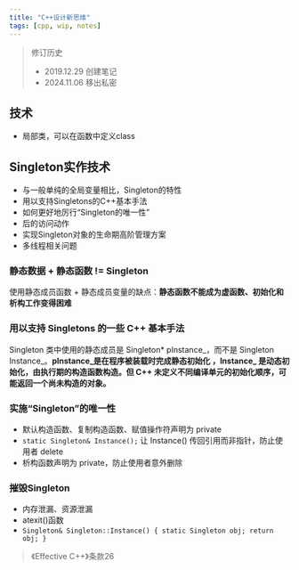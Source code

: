 ```yaml
---
title: "C++设计新思维"
tags: [cpp, wip, notes]
---
```


<!--more-->

> 修订历史
> - 2019.12.29 创建笔记
> - 2024.11.06 移出私密

## 技术
* 局部类，可以在函数中定义class

## Singleton实作技术
* 与一般单纯的全局变量相比，Singleton的特性
* 用以支持Singletons的C++基本手法
* 如何更好地厉行“Singleton的唯一性”
* 后的访问动作
* 实现Singleton对象的生命期高阶管理方案
* 多线程相关问题

### 静态数据 + 静态函数 != Singleton
使用静态成员函数 + 静态成员变量的缺点：**静态函数不能成为虚函数、初始化和析构工作变得困难**

### 用以支持 Singletons 的一些 C++ 基本手法
Singleton 类中使用的静态成员是 Singleton* pInstance_，而不是 Singleton Instance_。**pInstance_是在程序被装载时完成静态初始化 ，Instance_ 是动态初始化，由执行期的构造函数构造。但 C++ 未定义不同编译单元的初始化顺序，可能返回一个尚未构造的对象。**

### 实施“Singleton”的唯一性
* 默认构造函数、复制构造函数、赋值操作符声明为 private
* `static Singleton& Instance();` 让 Instance() 传回引用而非指针，防止使用者 delete
* 析构函数声明为 private，防止使用者意外删除

### 摧毁Singleton
* 内存泄漏、资源泄漏
* atexit()函数
* `Singleton& Singleton::Instance() { static Singleton obj; return obj; }`
> 《Effective C++》条款26